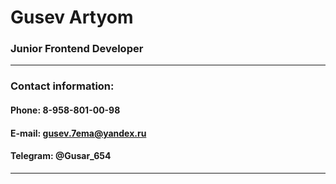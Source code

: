 # **Gusev Artyom**
### **Junior Frontend Developer**
*******
### **Contact information:**
#### **Phone:** 8-958-801-00-98
#### **E-mail:** gusev.7ema@yandex.ru
#### **Telegram:** @Gusar_654
*******
